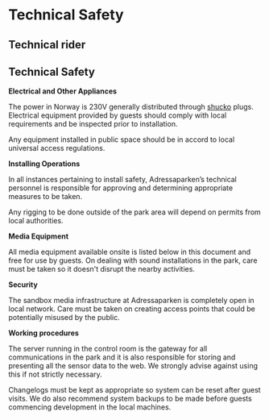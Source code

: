 # Technical Safety

## Technical rider

## Technical Safety

**Electrical and Other Appliances**

The power in Norway is 230V generally distributed through [shucko](https://en.wikipedia.org/wiki/Schuko) plugs. Electrical equipment provided by guests should comply with local requirements and be inspected prior to installation.

Any equipment installed in public space should be in accord to local universal access regulations.

**Installing Operations**

In all instances pertaining to install safety, Adressaparken’s technical personnel is responsible for approving and determining appropriate measures to be taken.

Any rigging to be done outside of the park area will depend on permits from local authorities.

**Media Equipment**

All media equipment available onsite is listed below in this document and free for use by guests. On dealing with sound installations in the park, care must be taken so it doesn't disrupt the nearby activities.

**Security**

The sandbox media infrastructure at Adressaparken is completely open in local network. Care must be taken on creating access points that could be potentially misused by the public.

**Working procedures**

The server running in the control room is the gateway for all communications in the park and it is also responsible for storing and presenting all the sensor data to the web. We strongly advise against using this if not strictly necessary.

Changelogs must be kept as appropriate so system can be reset after guest visits. We do also recommend system backups to be made before guests commencing development in the local machines.


